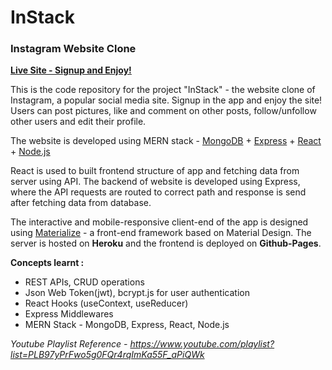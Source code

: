 # InStack
### Instagram Website Clone

**[Live Site - Signup and Enjoy!](https://swapnil031.github.io/instack-client/)**

This is the code repository for the project "InStack" - the website clone of Instagram, a popular social media site.
Signup in the app and enjoy the site! Users can post pictures, like and comment on other posts, follow/unfollow other users and edit their profile. 

The website is developed using MERN stack - [MongoDB](https://www.mongodb.com/) + [Express](https://expressjs.com/) + [React](https://reactjs.org/) + [Node.js](https://nodejs.org/en/)

React is used to built frontend structure of app and fetching data from server using API. The backend of website is developed using Express, where the API requests are routed to correct path and response is send after fetching data from database. 

The interactive and mobile-responsive client-end of the app is designed using [Materialize](https://materializecss.com/) - a front-end framework based on Material Design. 
The server is hosted on **Heroku** and the frontend is deployed on **Github-Pages**.

**Concepts learnt :**
* REST APIs, CRUD operations
* Json Web Token(jwt), bcrypt.js for user authentication
* React Hooks (useContext, useReducer)
* Express Middlewares
* MERN Stack - MongoDB, Express, React, Node.js


*Youtube Playlist Reference - https://www.youtube.com/playlist?list=PLB97yPrFwo5g0FQr4rqImKa55F_aPiQWk*
